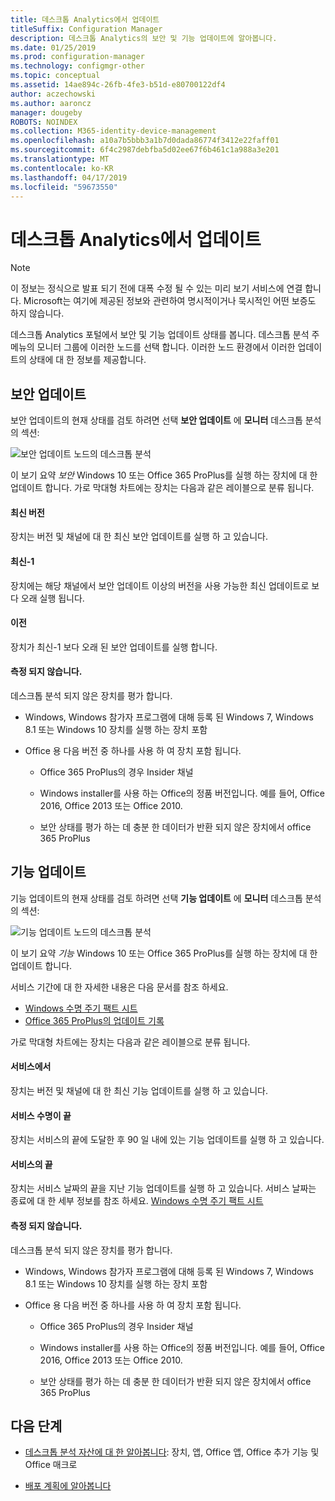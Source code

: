 ```yaml
---
title: 데스크톱 Analytics에서 업데이트
titleSuffix: Configuration Manager
description: 데스크톱 Analytics의 보안 및 기능 업데이트에 알아봅니다.
ms.date: 01/25/2019
ms.prod: configuration-manager
ms.technology: configmgr-other
ms.topic: conceptual
ms.assetid: 14ae894c-26fb-4fe3-b51d-e80700122df4
author: aczechowski
ms.author: aaroncz
manager: dougeby
ROBOTS: NOINDEX
ms.collection: M365-identity-device-management
ms.openlocfilehash: a10a7b5bbb3a1b7d0dada86774f3412e22faff01
ms.sourcegitcommit: 6f4c2987debfba5d02ee67f6b461c1a988a3e201
ms.translationtype: MT
ms.contentlocale: ko-KR
ms.lasthandoff: 04/17/2019
ms.locfileid: "59673550"
---
```

# <a name="updates-in-desktop-analytics"></a>데스크톱 Analytics에서 업데이트 

> [!Note]  
> 이 정보는 정식으로 발표 되기 전에 대폭 수정 될 수 있는 미리 보기 서비스에 연결 합니다. Microsoft는 여기에 제공된 정보와 관련하여 명시적이거나 묵시적인 어떤 보증도 하지 않습니다.  

데스크톱 Analytics 포털에서 보안 및 기능 업데이트 상태를 봅니다. 데스크톱 분석 주 메뉴의 모니터 그룹에 이러한 노드를 선택 합니다. 이러한 노드 환경에서 이러한 업데이트의 상태에 대 한 정보를 제공합니다. 



## <a name="security-updates"></a>보안 업데이트

보안 업데이트의 현재 상태를 검토 하려면 선택 **보안 업데이트** 에 **모니터** 데스크톱 분석의 섹션:

![보안 업데이트 노드의 데스크톱 분석](media/security-updates.png)

이 보기 요약 *보안* Windows 10 또는 Office 365 ProPlus를 실행 하는 장치에 대 한 업데이트 합니다. 가로 막대형 차트에는 장치는 다음과 같은 레이블으로 분류 됩니다.

#### <a name="latest"></a>최신 버전
장치는 버전 및 채널에 대 한 최신 보안 업데이트를 실행 하 고 있습니다.

#### <a name="latest-1"></a>최신-1
장치에는 해당 채널에서 보안 업데이트 이상의 버전을 사용 가능한 최신 업데이트로 보다 오래 실행 됩니다.

#### <a name="older"></a>이전
장치가 최신-1 보다 오래 된 보안 업데이트를 실행 합니다.

#### <a name="not-measured"></a>측정 되지 않습니다.
데스크톱 분석 되지 않은 장치를 평가 합니다. 

- Windows, Windows 참가자 프로그램에 대해 등록 된 Windows 7, Windows 8.1 또는 Windows 10 장치를 실행 하는 장치 포함  

- Office 용 다음 버전 중 하나를 사용 하 여 장치 포함 됩니다.  

    - Office 365 ProPlus의 경우 Insider 채널  

    - Windows installer를 사용 하는 Office의 정품 버전입니다. 예를 들어, Office 2016, Office 2013 또는 Office 2010.  

    - 보안 상태를 평가 하는 데 충분 한 데이터가 반환 되지 않은 장치에서 office 365 ProPlus  



## <a name="feature-updates"></a>기능 업데이트

기능 업데이트의 현재 상태를 검토 하려면 선택 **기능 업데이트** 에 **모니터** 데스크톱 분석의 섹션:

![기능 업데이트 노드의 데스크톱 분석](media/feature-updates.png)

이 보기 요약 *기능* Windows 10 또는 Office 365 ProPlus를 실행 하는 장치에 대 한 업데이트 합니다. 

서비스 기간에 대 한 자세한 내용은 다음 문서를 참조 하세요. 
- [Windows 수명 주기 팩트 시트](https://support.microsoft.com/help/13853/windows-lifecycle-fact-sheet)  
- [Office 365 ProPlus의 업데이트 기록](https://docs.microsoft.com/officeupdates/update-history-office365-proplus-by-date)  

가로 막대형 차트에는 장치는 다음과 같은 레이블으로 분류 됩니다.

#### <a name="in-service"></a>서비스에서
장치는 버전 및 채널에 대 한 최신 기능 업데이트를 실행 하 고 있습니다.  

#### <a name="near-end-of-service"></a>서비스 수명이 끝
장치는 서비스의 끝에 도달한 후 90 일 내에 있는 기능 업데이트를 실행 하 고 있습니다.

#### <a name="end-of-service"></a>서비스의 끝
장치는 서비스 날짜의 끝을 지난 기능 업데이트를 실행 하 고 있습니다. 서비스 날짜는 종료에 대 한 세부 정보를 참조 하세요. [Windows 수명 주기 팩트 시트](https://support.microsoft.com/help/13853/windows-lifecycle-fact-sheet)  <!-- {xlink into relevant section of UDR_monitoring}|-->

#### <a name="not-measured"></a>측정 되지 않습니다.
데스크톱 분석 되지 않은 장치를 평가 합니다. 

- Windows, Windows 참가자 프로그램에 대해 등록 된 Windows 7, Windows 8.1 또는 Windows 10 장치를 실행 하는 장치 포함

- Office 용 다음 버전 중 하나를 사용 하 여 장치 포함 됩니다.  

    - Office 365 ProPlus의 경우 Insider 채널  

    - Windows installer를 사용 하는 Office의 정품 버전입니다. 예를 들어, Office 2016, Office 2013 또는 Office 2010.  

    - 보안 상태를 평가 하는 데 충분 한 데이터가 반환 되지 않은 장치에서 office 365 ProPlus  



## <a name="next-steps"></a>다음 단계

- [데스크톱 분석 자산에 대 한 알아봅니다](/sccm/desktop-analytics/about-assets): 장치, 앱, Office 앱, Office 추가 기능 및 Office 매크로  

- [배포 계획에 알아봅니다](/sccm/desktop-analytics/about-deployment-plans)  

